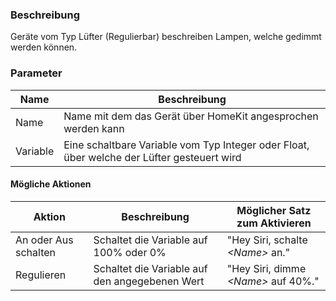 ### Beschreibung

Geräte vom Typ Lüfter (Regulierbar) beschreiben Lampen, welche gedimmt werden können.

### Parameter

Name       | Beschreibung
---------- | ---------------
Name       | Name mit dem das Gerät über HomeKit angesprochen werden kann
Variable   | Eine schaltbare Variable vom Typ Integer oder Float, über welche der Lüfter gesteuert wird

#### Mögliche Aktionen

Aktion               | Beschreibung                                   | Möglicher Satz zum Aktivieren
-------------------- | ---------------------------------------------- | -----------------------------
An oder Aus schalten | Schaltet die Variable auf 100% oder 0%         | "Hey Siri, schalte _<Name\>_ an."
Regulieren           | Schaltet die Variable auf den angegebenen Wert | "Hey Siri, dimme _<Name\>_ auf 40%."